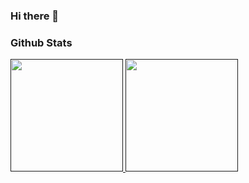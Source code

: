 ### Hi there 👋
<h3> Github Stats</h3>

<div> 
<a href="">
  <img height="180em" src="https://github-readme-stats.vercel.app/api?username=ZeroRyper&show_icons=true&theme=radical"/>
  <img height="180em" src="https://github-readme-stats.vercel.app/api/top-langs/?username=ZeroRyper&hide_progress=true&theme=radical"/> 
</div>


